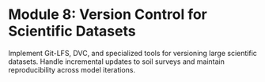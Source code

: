 # **Module 8: Version Control for Scientific Datasets**

Implement Git-LFS, DVC, and specialized tools for versioning large scientific datasets. Handle incremental updates to soil surveys and maintain reproducibility across model iterations.